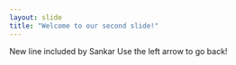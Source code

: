 ```yaml
---
layout: slide
title: "Welcome to our second slide!"
---
```

New line included by Sankar
Use the left arrow to go back!

